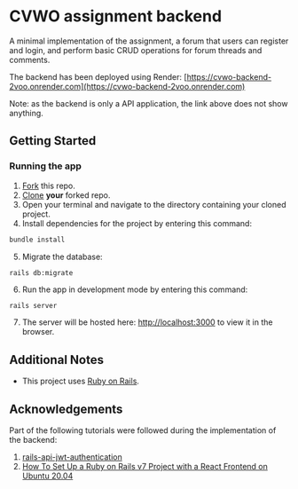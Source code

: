 # CVWO assignment backend

A minimal implementation of the assignment, a forum that users can register and login, and perform basic CRUD operations for forum threads and comments.

The backend has been deployed using Render: [https://cvwo-backend-2voo.onrender.com](https://cvwo-backend-2voo.onrender.com)

Note: as the backend is only a API application, the link above does not show anything.

## Getting Started

### Running the app
1. [Fork](https://docs.github.com/en/get-started/quickstart/fork-a-repo#forking-a-repository) this repo.
2. [Clone](https://docs.github.com/en/get-started/quickstart/fork-a-repo#cloning-your-forked-repository) **your** forked repo.
3. Open your terminal and navigate to the directory containing your cloned project.
4. Install dependencies for the project by entering this command:

```bash
bundle install
```

5. Migrate the database:
```
rails db:migrate
```

6. Run the app in development mode by entering this command:

```bash
rails server
```

7. The server will be hosted here: [http://localhost:3000](http://localhost:3000) to view it in the browser.

## Additional Notes
-   This project uses [Ruby on Rails](https://rubyonrails.org/).

## Acknowledgements

Part of the following tutorials were followed during the implementation of the backend:

1. [rails-api-jwt-authentication](https://medium.com/binar-academy/rails-api-jwt-authentication-a04503ea3248)
2. [How To Set Up a Ruby on Rails v7 Project with a React Frontend on Ubuntu 20.04](https://www.digitalocean.com/community/tutorials/how-to-set-up-a-ruby-on-rails-v7-project-with-a-react-frontend-on-ubuntu-20-04)

